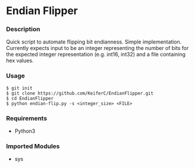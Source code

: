 # Endian Flipper

### Description
Quick script to automate flipping bit endianness. Simple implementation.
Currently expects input to be an integer representing the number of 
bits for the expected integer representation (e.g. int16, int32) and 
a file containing hex values. 

### Usage
```shell
$ git init
$ git clone https://github.com/KeiferC/EndianFlipper.git
$ cd EndianFlipper
$ python endian-flip.py -s <integer_size> <FILE>
```

### Requirements
- Python3

### Imported Modules
- sys
